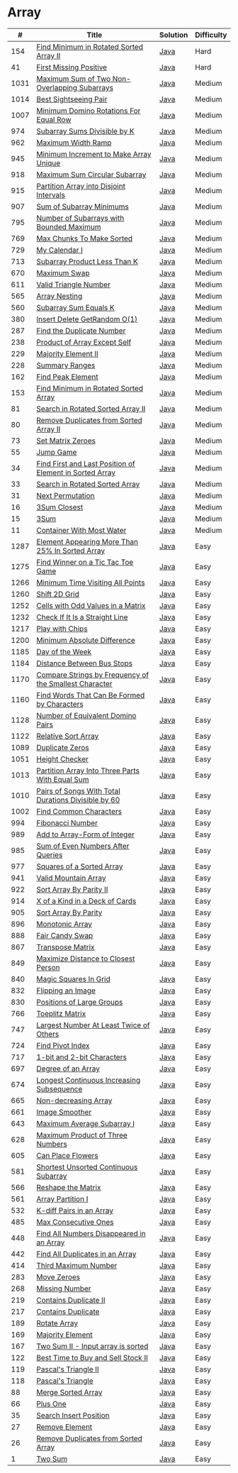 Array
========

| # | Title | Solution | Difficulty |
|---| ----- | -------- | ---------- |
|154|[Find Minimum in Rotated Sorted Array II](https://leetcode.com/problems/find-minimum-in-rotated-sorted-array-ii/)|[Java](src/hard/FindMinimumInRotatedSortedArrayII.java)|Hard|
|41|[First Missing Positive](https://leetcode.com/problems/first-missing-positive/)|[Java](src/hard/FirstMissingPositive.java)|Hard|
|1031|[Maximum Sum of Two Non-Overlapping Subarrays](https://leetcode.com/problems/maximum-sum-of-two-non-overlapping-subarrays/)|[Java](src/medium/MaximumSumOfTwoNonOverlappingSubarrays.java)|Medium|
|1014|[Best Sightseeing Pair](https://leetcode.com/problems/best-sightseeing-pair/)|[Java](src/medium/BestSightseeingPair.java)|Medium|
|1007|[Minimum Domino Rotations For Equal Row](https://leetcode.com/problems/minimum-domino-rotations-for-equal-row/)|[Java](src/medium/MinimumDominoRotationsForEqualRow.java)|Medium|
|974|[Subarray Sums Divisible by K](https://leetcode.com/problems/subarray-sums-divisible-by-k/)|[Java](src/medium/SubarraySumsDivisibleByK.java)|Medium|
|962|[Maximum Width Ramp](https://leetcode.com/problems/maximum-width-ramp/)|[Java](src/medium/MaximumWidthRamp.java)|Medium|
|945|[Minimum Increment to Make Array Unique](https://leetcode.com/problems/minimum-increment-to-make-array-unique/)|[Java](src/medium/MinimumIncrementToMakeArrayUnique.java)|Medium|
|918|[Maximum Sum Circular Subarray](https://leetcode.com/problems/maximum-sum-circular-subarray/)|[Java](src/medium/MaximumSumCircularSubarray.java)|Medium|
|915|[Partition Array into Disjoint Intervals](https://leetcode.com/problems/partition-array-into-disjoint-intervals/)|[Java](src/medium/PartitionArrayIntoDisjointIntervals.java)|Medium|
|907|[Sum of Subarray Minimums](https://leetcode.com/problems/sum-of-subarray-minimums/)|[Java](src/medium/SumOfSubarrayMinimums.java)|Medium|
|795|[Number of Subarrays with Bounded Maximum](https://leetcode.com/problems/number-of-subarrays-with-bounded-maximum/)|[Java](src/medium/NumberOfSubarraysWithBoundedMaximum.java)|Medium|
|769|[Max Chunks To Make Sorted](https://leetcode.com/problems/max-chunks-to-make-sorted/)|[Java](src/medium/MaxChunksToMakeSorted.java)|Medium|
|729|[My Calendar I](https://leetcode.com/problems/my-calendar-i/)|[Java](src/medium/MyCalendarI.java)|Medium|
|713|[Subarray Product Less Than K](https://leetcode.com/problems/subarray-product-less-than-k/)|[Java](src/medium/SubarrayProductLessThanK.java)|Medium|
|670|[Maximum Swap](https://leetcode.com/problems/maximum-swap/)|[Java](src/medium/MaximumSwap.java)|Medium|
|611|[Valid Triangle Number](https://leetcode.com/problems/valid-triangle-number/)|[Java](src/medium/ValidTriangleNumber.java)|Medium|
|565|[Array Nesting](https://leetcode.com/problems/array-nesting/)|[Java](src/medium/ArrayNesting.java)|Medium|
|560|[Subarray Sum Equals K](https://leetcode.com/problems/subarray-sum-equals-k/)|[Java](src/medium/SubarraySumEqualsK.java)|Medium|
|380|[Insert Delete GetRandom O(1)](https://leetcode.com/problems/insert-delete-getrandom-o1/)|[Java](src/medium/InsertDeleteGetRandomO1.java)|Medium|
|287|[Find the Duplicate Number](https://leetcode.com/problems/find-the-duplicate-number/)|[Java](src/medium/FindTheDuplicateNumber.java)|Medium|
|238|[Product of Array Except Self](https://leetcode.com/problems/product-of-array-except-self/)|[Java](src/medium/ProductOfArrayExceptSelf.java)|Medium|
|229|[Majority Element II](https://leetcode.com/problems/majority-element-ii/)|[Java](src/medium/MajorityElementII.java)|Medium|
|228|[Summary Ranges](https://leetcode.com/problems/summary-ranges/)|[Java](src/medium/SummaryRanges.java)|Medium|
|162|[Find Peak Element](https://leetcode.com/problems/find-peak-element/)|[Java](src/medium/FindPeakElement.java)|Medium|
|153|[Find Minimum in Rotated Sorted Array](https://leetcode.com/problems/find-minimum-in-rotated-sorted-array/)|[Java](src/medium/FindMinimumInRotatedSortedArray.java)|Medium|
|81|[Search in Rotated Sorted Array II](https://leetcode.com/problems/search-in-rotated-sorted-array-ii/)|[Java](src/medium/SearchInRotatedSortedArrayII.java)|Medium|
|80|[Remove Duplicates from Sorted Array II](https://leetcode.com/problems/remove-duplicates-from-sorted-array-ii/)|[Java](src/medium/RemoveDuplicatesFromSortedArrayII.java)|Medium|
|73|[Set Matrix Zeroes](https://leetcode.com/problems/set-matrix-zeroes/)|[Java](src/medium/SetMatrixZeroes.java)|Medium|
|55|[Jump Game](https://leetcode.com/problems/jump-game/)|[Java](src/medium/JumpGame.java)|Medium|
|34|[Find First and Last Position of Element in Sorted Array](https://leetcode.com/problems/find-first-and-last-position-of-element-in-sorted-array/)|[Java](src/medium/FindFirstAndLastPositionOfElementInSortedArray.java)|Medium|
|33|[Search in Rotated Sorted Array](https://leetcode.com/problems/search-in-rotated-sorted-array/)|[Java](src/medium/SearchInRotatedSortedArray.java)|Medium|
|31|[Next Permutation](https://leetcode.com/problems/next-permutation/)|[Java](src/medium/NextPermutation.java)|Medium|
|16|[3Sum Closest](https://leetcode.com/problems/3sum-closest/)|[Java](src/medium/ThreeSumClosest.java)|Medium|
|15|[3Sum](https://leetcode.com/problems/3sum/)|[Java](src/medium/ThreeSum.java)|Medium|
|11|[Container With Most Water](https://leetcode.com/problems/container-with-most-water/)|[Java](src/medium/ContainerWithMostWater.java)|Medium|
|1287|[Element Appearing More Than 25% In Sorted Array](https://leetcode.com/problems/element-appearing-more-than-25-in-sorted-array/)|[Java](src/easy/ElementAppearingMoreThan25PercentInSortedArray.java)|Easy|
|1275|[Find Winner on a Tic Tac Toe Game](https://leetcode.com/problems/find-winner-on-a-tic-tac-toe-game/)|[Java](src/easy/FindWinnerOnTicTacToeGame.java)|Easy|
|1266|[Minimum Time Visiting All Points](https://leetcode.com/problems/minimum-time-visiting-all-points/)|[Java](src/easy/MinimumTimeVisitingAllPoints.java)|Easy|
|1260|[Shift 2D Grid](https://leetcode.com/problems/shift-2d-grid/)|[Java](src/easy/Shift2DGrid.java)|Easy|
|1252|[Cells with Odd Values in a Matrix](https://leetcode.com/problems/cells-with-odd-values-in-a-matrix/)|[Java](src/easy/CellsWithOddValuesInMatrix.java)|Easy|
|1232|[Check If It Is a Straight Line](https://leetcode.com/problems/check-if-it-is-a-straight-line/)|[Java](src/easy/CheckIfItIsStraightLine.java)|Easy|
|1217|[Play with Chips](https://leetcode.com/problems/play-with-chips/)|[Java](src/easy/PlayWithChips.java)|Easy|
|1200|[Minimum Absolute Difference](https://leetcode.com/problems/minimum-absolute-difference/)|[Java](src/easy/MinimumAbsoluteDifference.java)|Easy|
|1185|[Day of the Week](https://leetcode.com/problems/day-of-the-week/)|[Java](src/easy/DayOfTheWeek.java)|Easy|
|1184|[Distance Between Bus Stops](https://leetcode.com/problems/distance-between-bus-stops/)|[Java](src/easy/DistanceBetweenBusStops.java)|Easy|
|1170|[Compare Strings by Frequency of the Smallest Character](https://leetcode.com/problems/compare-strings-by-frequency-of-the-smallest-character/)|[Java](src/easy/CompareStringsByFrequencyOfSmallestCharacter.java)|Easy|
|1160|[Find Words That Can Be Formed by Characters](https://leetcode.com/problems/find-words-that-can-be-formed-by-characters/)|[Java](src/easy/FindWordsThatCanBeFormedByCharacters.java)|Easy|
|1128|[Number of Equivalent Domino Pairs](https://leetcode.com/problems/number-of-equivalent-domino-pairs/)|[Java](src/easy/NumberOfEquivalentDominoPairs.java)|Easy|
|1122|[Relative Sort Array](https://leetcode.com/problems/relative-sort-array/)|[Java](src/easy/RelativeSortArray.java)|Easy|
|1089|[Duplicate Zeros](https://leetcode.com/problems/duplicate-zeros/)|[Java](src/easy/DuplicateZeros.java)|Easy|
|1051|[Height Checker](https://leetcode.com/problems/height-checker/)|[Java](src/easy/HeightChecker.java)|Easy|
|1013|[Partition Array Into Three Parts With Equal Sum](https://leetcode.com/problems/partition-array-into-three-parts-with-equal-sum/)|[Java](src/easy/PartitionArrayIntoThreePartsWithEqualSum.java)|Easy|
|1010|[Pairs of Songs With Total Durations Divisible by 60](https://leetcode.com/problems/pairs-of-songs-with-total-durations-divisible-by-60/)|[Java](src/easy/PairsOfSongsWithTotalDurationsDivisibleBy60.java)|Easy|
|1002|[Find Common Characters](https://leetcode.com/problems/find-common-characters/)|[Java](src/easy/FindCommonCharacters.java)|Easy|
|994|[Fibonacci Number](https://leetcode.com/problems/fibonacci-number/)|[Java](src/easy/FibonacciNumber.java)|Easy|
|989|[Add to Array-Form of Integer](https://leetcode.com/problems/add-to-array-form-of-integer/)|[Java](src/easy/AddToArrayFormOfInteger.java)|Easy|
|985|[Sum of Even Numbers After Queries](https://leetcode.com/problems/sum-of-even-numbers-after-queries/)|[Java](src/easy/SumOfEvenNumbersAfterQueries.java)|Easy|
|977|[Squares of a Sorted Array](https://leetcode.com/problems/squares-of-a-sorted-array/)|[Java](src/easy/SquaresOfSortedArray.java)|Easy|
|941|[Valid Mountain Array](https://leetcode.com/problems/valid-mountain-array/)|[Java](src/easy/ValidMountainArray.java)|Easy|
|922|[Sort Array By Parity II](https://leetcode.com/problems/sort-array-by-parity-ii/)|[Java](src/easy/SortArrayByParityII.java)|Easy|
|914|[X of a Kind in a Deck of Cards](https://leetcode.com/problems/x-of-a-kind-in-a-deck-of-cards/)|[Java](src/easy/XOfKindInDeckOfCards.java)|Easy|
|905|[Sort Array By Parity](https://leetcode.com/problems/sort-array-by-parity/)|[Java](src/easy/SortArrayByParity.java)|Easy|
|896|[Monotonic Array](https://leetcode.com/problems/monotonic-array/)|[Java](src/easy/MonotonicArray.java)|Easy|
|888|[Fair Candy Swap](https://leetcode.com/problems/fair-candy-swap/)|[Java](src/easy/FairCandySwap.java)|Easy|
|867|[Transpose Matrix](https://leetcode.com/problems/transpose-matrix/)|[Java](src/easy/TransposeMatrix.java)|Easy|
|849|[Maximize Distance to Closest Person](https://leetcode.com/problems/maximize-distance-to-closest-person/)|[Java](src/easy/MaximizeDistanceToClosestPerson.java)|Easy|
|840|[Magic Squares In Grid](https://leetcode.com/problems/magic-squares-in-grid/)|[Java](src/easy/MagicSquaresInGrid.java)|Easy|
|832|[Flipping an Image](https://leetcode.com/problems/flipping-an-image/)|[Java](src/easy/FlippingAnImage.java)|Easy|
|830|[Positions of Large Groups](https://leetcode.com/problems/positions-of-large-groups/)|[Java](src/easy/PositionsOfLargeGroups.java)|Easy|
|766|[Toeplitz Matrix](https://leetcode.com/problems/toeplitz-matrix/)|[Java](src/easy/ToeplitzMatrix.java)|Easy|
|747|[Largest Number At Least Twice of Others](https://leetcode.com/problems/largest-number-at-least-twice-of-others/)|[Java](src/easy/LargestNumberAtLeastTwiceOfOthers.java)|Easy|
|724|[Find Pivot Index](https://leetcode.com/problems/find-pivot-index/)|[Java](src/easy/FindPivotIndex.java)|Easy|
|717|[1-bit and 2-bit Characters](https://leetcode.com/problems/1-bit-and-2-bit-characters/)|[Java](src/easy/OneAndTwoBitCharacters.java)|Easy|
|697|[Degree of an Array](https://leetcode.com/problems/degree-of-an-array/)|[Java](src/easy/DegreeOfnArray.java)|Easy|
|674|[Longest Continuous Increasing Subsequence](https://leetcode.com/problems/longest-continuous-increasing-subsequence/)|[Java](src/easy/LongestContinuousIncreasingSubsequence.java)|Easy|
|665|[Non-decreasing Array](https://leetcode.com/problems/non-decreasing-array/)|[Java](src/easy/NonDecreasingArray.java)|Easy|
|661|[Image Smoother](https://leetcode.com/problems/image-smoother/)|[Java](src/easy/ImageSmoother.java)|Easy|
|643|[Maximum Average Subarray I](https://leetcode.com/problems/maximum-average-subarray-i/)|[Java](src/easy/MaximumAverageSubarrayI.java)|Easy|
|628|[Maximum Product of Three Numbers](https://leetcode.com/problems/maximum-product-of-three-numbers/)|[Java](src/easy/MaximumProductOfThreeNumbers.java)|Easy|
|605|[Can Place Flowers](https://leetcode.com/problems/can-place-flowers/)|[Java](src/easy/CanPlaceFlowers.java)|Easy|
|581|[Shortest Unsorted Continuous Subarray](https://leetcode.com/problems/shortest-unsorted-continuous-subarray/)|[Java](src/easy/ShortestUnsortedContinuousSubarray.java)|Easy|
|566|[Reshape the Matrix](https://leetcode.com/problems/reshape-the-matrix/)|[Java](src/easy/ReshapeTheMatrix.java)|Easy|
|561|[Array Partition I](https://leetcode.com/problems/array-partition-i/)|[Java](src/easy/ArrayPartitionI.java)|Easy|
|532|[K-diff Pairs in an Array](https://leetcode.com/problems/k-diff-pairs-in-an-array/)|[Java](src/easy/KDiffPairsInArray.java)|Easy|
|485|[Max Consecutive Ones](https://leetcode.com/problems/max-consecutive-ones/)|[Java](src/easy/MaxConsecutiveOnes.java)|Easy|
|448|[Find All Numbers Disappeared in an Array](https://leetcode.com/problems/find-all-numbers-disappeared-in-an-array/)|[Java](src/easy/FindAllNumbersDisappearedInArray.java)|Easy|
|442|[Find All Duplicates in an Array](https://leetcode.com/problems/find-all-duplicates-in-an-array/)|[Java](src/easy/FindAllDuplicatesInArray.java)|Easy|
|414|[Third Maximum Number](https://leetcode.com/problems/third-maximum-number/)|[Java](src/easy/ThirdMaximumNumber.java)|Easy|
|283|[Move Zeroes](https://leetcode.com/problems/move-zeroes/)|[Java](src/easy/MoveZeroes.java)|Easy|
|268|[Missing Number](https://leetcode.com/problems/missing-number/)|[Java](src/easy/MissingNumber.java)|Easy|
|219|[Contains Duplicate II](https://leetcode.com/problems/contains-duplicate-ii/)|[Java](src/easy/ContainsDuplicateII.java)|Easy|
|217|[Contains Duplicate](https://leetcode.com/problems/contains-duplicate/)|[Java](src/easy/ContainsDuplicate.java)|Easy|
|189|[Rotate Array](https://leetcode.com/problems/rotate-array/)|[Java](src/easy/RotateArray.java)|Easy|
|169|[Majority Element](https://leetcode.com/problems/majority-element/)|[Java](src/easy/MajorityElement.java)|Easy|
|167|[Two Sum II - Input array is sorted](https://leetcode.com/problems/two-sum-ii-input-array-is-sorted/)|[Java](src/easy/TwoSumII.java)|Easy|
|122|[Best Time to Buy and Sell Stock II](https://leetcode.com/problems/best-time-to-buy-and-sell-stock-ii/)|[Java](src/easy/BestTimeToBuyAndSellStockII.java)|Easy|
|119|[Pascal's Triangle II](https://leetcode.com/problems/pascals-triangle-ii/)|[Java](src/easy/PascalsTriangleII.java)|Easy|
|118|[Pascal's Triangle](https://leetcode.com/problems/pascals-triangle/)|[Java](src/easy/PascalsTriangle.java)|Easy|
|88|[Merge Sorted Array](https://leetcode.com/problems/merge-sorted-array/)|[Java](src/easy/MergeSortedArray.java)|Easy|
|66|[Plus One](https://leetcode.com/problems/plus-one/)|[Java](src/easy/PlusOne.java)|Easy|
|35|[Search Insert Position](https://leetcode.com/problems/search-insert-position/)|[Java](src/easy/SearchInsertPosition.java)|Easy|
|27|[Remove Element](https://leetcode.com/problems/remove-element/)|[Java](src/easy/RemoveElement.java)|Easy|
|26|[Remove Duplicates from Sorted Array](https://leetcode.com/problems/remove-duplicates-from-sorted-array/)|[Java](src/easy/RemoveDuplicatesFromSortedArray.java)|Easy|
|1|[Two Sum](https://leetcode.com/problems/two-sum/)|[Java](src/easy/TwoSum.java)|Easy|
